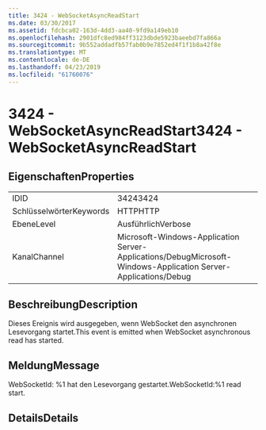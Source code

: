```yaml
---
title: 3424 - WebSocketAsyncReadStart
ms.date: 03/30/2017
ms.assetid: fdcbca02-163d-4dd3-aa40-9fd9a149eb10
ms.openlocfilehash: 2901dfc8ed984ff3123dbde5923baeebd7fa866a
ms.sourcegitcommit: 9b552addadfb57fab0b9e7852ed4f1f1b8a42f8e
ms.translationtype: MT
ms.contentlocale: de-DE
ms.lasthandoff: 04/23/2019
ms.locfileid: "61760076"
---
```

# <a name="3424---websocketasyncreadstart"></a><span data-ttu-id="f5396-102">3424 - WebSocketAsyncReadStart</span><span class="sxs-lookup"><span data-stu-id="f5396-102">3424 - WebSocketAsyncReadStart</span></span>
## <a name="properties"></a><span data-ttu-id="f5396-103">Eigenschaften</span><span class="sxs-lookup"><span data-stu-id="f5396-103">Properties</span></span>  
  
|||  
|-|-|  
|<span data-ttu-id="f5396-104">ID</span><span class="sxs-lookup"><span data-stu-id="f5396-104">ID</span></span>|<span data-ttu-id="f5396-105">3424</span><span class="sxs-lookup"><span data-stu-id="f5396-105">3424</span></span>|  
|<span data-ttu-id="f5396-106">Schlüsselwörter</span><span class="sxs-lookup"><span data-stu-id="f5396-106">Keywords</span></span>|<span data-ttu-id="f5396-107">HTTP</span><span class="sxs-lookup"><span data-stu-id="f5396-107">HTTP</span></span>|  
|<span data-ttu-id="f5396-108">Ebene</span><span class="sxs-lookup"><span data-stu-id="f5396-108">Level</span></span>|<span data-ttu-id="f5396-109">Ausführlich</span><span class="sxs-lookup"><span data-stu-id="f5396-109">Verbose</span></span>|  
|<span data-ttu-id="f5396-110">Kanal</span><span class="sxs-lookup"><span data-stu-id="f5396-110">Channel</span></span>|<span data-ttu-id="f5396-111">Microsoft-Windows-Application Server-Applications/Debug</span><span class="sxs-lookup"><span data-stu-id="f5396-111">Microsoft-Windows-Application Server-Applications/Debug</span></span>|  
  
## <a name="description"></a><span data-ttu-id="f5396-112">Beschreibung</span><span class="sxs-lookup"><span data-stu-id="f5396-112">Description</span></span>  
 <span data-ttu-id="f5396-113">Dieses Ereignis wird ausgegeben, wenn WebSocket den asynchronen Lesevorgang startet.</span><span class="sxs-lookup"><span data-stu-id="f5396-113">This event is emitted when WebSocket asynchronous read has started.</span></span>  
  
## <a name="message"></a><span data-ttu-id="f5396-114">Meldung</span><span class="sxs-lookup"><span data-stu-id="f5396-114">Message</span></span>  
 <span data-ttu-id="f5396-115">WebSocketId: %1 hat den Lesevorgang gestartet.</span><span class="sxs-lookup"><span data-stu-id="f5396-115">WebSocketId:%1 read start.</span></span>  
  
## <a name="details"></a><span data-ttu-id="f5396-116">Details</span><span class="sxs-lookup"><span data-stu-id="f5396-116">Details</span></span>
